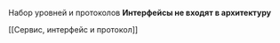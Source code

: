 Набор уровней и протоколов
**Интерфейсы не входят в архитектуру**

[[Сервис, интерфейс и протокол]]
